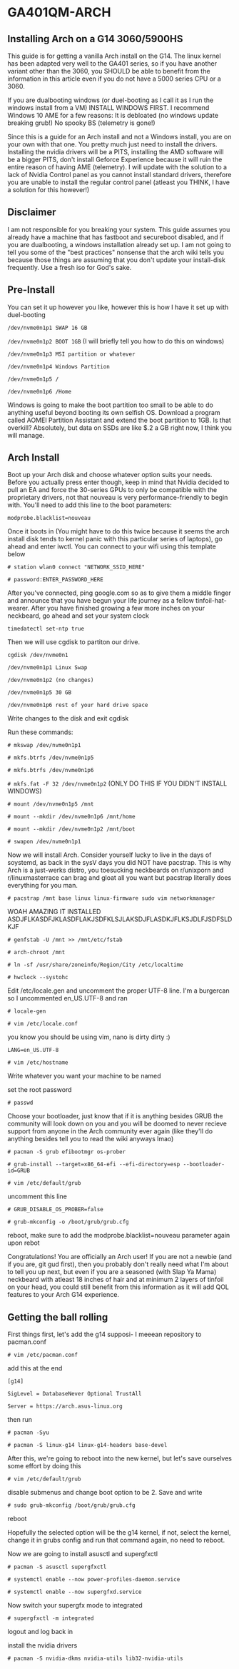 # GA401QM-ARCH
## Installing Arch on a G14 3060/5900HS

This guide is for getting a vanilla Arch install on the G14. The linux kernel has been adapted very well to the GA401 series, so if you have another variant other than the 3060, you SHOULD be able to benefit from the information in this article even if you do not have a 5000 series CPU or a 3060. 

If you are dualbooting windows (or duel-booting as I call it as I run the windows install from a VM) INSTALL WINDOWS FIRST. I recommend Windows 10 AME for a few reasons:
It is debloated (no windows update breaking grub!)
No spooky BS (telemetry is gone!)

Since this is a guide for an Arch install and not a Windows install, you are on your own with that one. You pretty much just need to install the drivers. Installing the nvidia drivers will be a PITS, installing the AMD software will be a bigger PITS, don't install Geforce Experience because it will ruin the entire reason of having AME (telemetry). I will update with the solution to a lack of Nvidia Control panel as you cannot install standard drivers, therefore you are unable to install the regular control panel (atleast you THINK, I have a solution for this however!)

## Disclaimer
I am not responsible for you breaking your system. This guide assumes you already have a machine that has fastboot and secureboot disabled, and if you are dualbooting, a windows installation already set up. I am not going to tell you some of the "best practices" nonsense that the arch wiki tells you because those things are assuming that you don't update your install-disk frequently. Use a fresh iso for God's sake.

## Pre-Install
You can set it up however you like, however this is how I have it set up with duel-booting

`/dev/nvme0n1p1 SWAP 16 GB`

`/dev/nvme0n1p2 BOOT 1GB` (I will briefly tell you how to do this on windows)

`/dev/nvme0n1p3 MSI partition or whatever`

`/dev/nvme0n1p4 Windows Partition`

`/dev/nvme0n1p5 /`

`/dev/nvme0n1p6 /Home`

Windows is going to make the boot partition too small to be able to do anything useful beyond booting its own selfish OS. Download a program called AOMEI Partition Assistant and extend the boot partition to 1GB. Is that overkill? Absolutely, but data on SSDs are like $.2 a GB right now, I think you will manage.

## Arch Install
Boot up your Arch disk and choose whatever option suits your needs. Before you actually press enter though, keep in mind that Nvidia decided to pull an EA and force the 30-series GPUs to only be compatible with the proprietary drivers, not that nouveau is very performance-friendly to begin with. You'll need to add this line to the boot parameters:

`modprobe.blacklist=nouveau`

Once it boots in (You might have to do this twice because it seems the arch install disk tends to kernel panic with this particular series of laptops), go ahead and enter iwctl. You can connect to your wifi using this template below

`# station wlan0 connect "NETWORK_SSID_HERE"`

`# password:ENTER_PASSWORD_HERE`

After you've connected, ping google.com so as to give them a middle finger and announce that you have begun your life journey as a fellow tinfoil-hat-wearer. After you have finished growing a few more inches on your neckbeard, go ahead and set your system clock

`timedatectl set-ntp true`

Then we will use cgdisk to partiton our drive.

`cgdisk /dev/nvme0n1`

`/dev/nvme0n1p1 Linux Swap`

`/dev/nvme0n1p2 (no changes)`

`/dev/nvme0n1p5 30 GB`

`/dev/nvme0n1p6 rest of your hard drive space`

Write changes to the disk and exit cgdisk

Run these commands:

`# mkswap /dev/nvme0n1p1`

`# mkfs.btrfs /dev/nvme0n1p5`

`# mkfs.btrfs /dev/nvme0n1p6`

`# mkfs.fat -F 32 /dev/nvme0n1p2` (ONLY DO THIS IF YOU DIDN'T INSTALL WINDOWS)

`# mount /dev/nvme0n1p5 /mnt`

`# mount --mkdir /dev/nvme0n1p6 /mnt/home`

`# mount --mkdir /dev/nvme0n1p2 /mnt/boot`

`# swapon /dev/nvme0n1p1`

Now we will install Arch. Consider yourself lucky to live in the days of soystemd, as back in the sysV days you did NOT have pacstrap. This is why Arch is a just-werks distro, you toesucking neckbeards on r/unixporn and r/linuxmasterrace can brag and gloat all you want but pacstrap literally does everything for you man.

`# pacstrap /mnt base linux linux-firmware sudo vim networkmanager`

WOAH AMAZING IT INSTALLED ASDJFLKASDFJKLASDFLAKJSDFKLSJLAKSDJFLASDKJFLKSJDLFJSDFSLDKJF

`# genfstab -U /mnt >> /mnt/etc/fstab`

`# arch-chroot /mnt`

`# ln -sf /usr/share/zoneinfo/Region/City /etc/localtime`

`# hwclock --systohc`

Edit /etc/locale.gen and uncomment the proper UTF-8 line. I'm a burgercan so I uncommented en_US.UTF-8 and ran

`# locale-gen`

`# vim /etc/locale.conf`

you know you should be using vim, nano is dirty dirty :)

`LANG=en_US.UTF-8`

`# vim /etc/hostname`

Write whatever you want your machine to be named

set the root password

`# passwd`

Choose your bootloader, just know that if it is anything besides GRUB the community will look down on you and you will be doomed to never recieve support from anyone in the Arch community ever again (like they'll do anything besides tell you to read the wiki anyways lmao)

`# pacman -S grub efibootmgr os-prober`

`# grub-install --target=x86_64-efi --efi-directory=esp --bootloader-id=GRUB`

`# vim /etc/default/grub`

uncomment this line

`# GRUB_DISABLE_OS_PROBER=false`

`# grub-mkconfig -o /boot/grub/grub.cfg`

reboot, make sure to add the modprobe.blacklist=nouveau parameter again upon rebot

Congratulations! You are officially an Arch user! If you are not a newbie (and if you are, git gud first), then you probably don't really need what I'm about to tell you up next, but even if you are a seasoned (with Slap Ya Mama) neckbeard with atleast 18 inches of hair and at minimum 2 layers of tinfoil on your head, you could still benefit from this information as it will add QOL features to your Arch G14 experience.

## Getting the ball rolling
First things first, let's add the g14 supposi- I meeean repository to pacman.conf

`# vim /etc/pacman.conf`

add this at the end

`[g14]`

`SigLevel = DatabaseNever Optional TrustAll`

`Server = https://arch.asus-linux.org`

then run

`# pacman -Syu`

`# pacman -S linux-g14 linux-g14-headers base-devel`

After this, we're going to reboot into the new kernel, but let's save ourselves some effort by doing this

`# vim /etc/default/grub`

disable submenus and change boot option to be 2. Save and write

`# sudo grub-mkconfig /boot/grub/grub.cfg`

reboot

Hopefully the selected option will be the g14 kernel, if not, select the kernel, change it in grubs config and run that command again, no need to reboot.

Now we are going to install asusctl and supergfxctl

`# pacman -S asusctl supergfxctl`

`# systemctl enable --now power-profiles-daemon.service`

`# systemctl enable --now supergfxd.service`

Now switch your supergfx mode to integrated

`# supergfxctl -m integrated`

logout and log back in

install the nvidia drivers

`# pacman -S nvidia-dkms nvidia-utils lib32-nvidia-utils`
